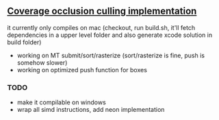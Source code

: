 ## [Coverage occlusion culling implementation](http://fatkas.blogspot.com/2011/02/software-occlusion-culling.html)

it currently only compiles on mac (checkout, run build.sh, it'll fetch dependencies in a upper level folder and also generate xcode solution in build folder)

- working on MT submit/sort/rasterize (sort/rasterize is fine, push is somehow slower)
- working on optimized push function for boxes

### TODO

- make it compilable on windows
- wrap all simd instructions, add neon implementation
